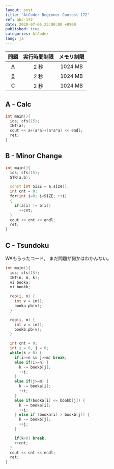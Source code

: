 ```yaml
---
layout: post
title: "AtCoder Beginner Contest 172"
ref: abc-172
date: 2020-07-05 23:00:00 +0900
published: true
categories: AtCoder
lang: ja
---
```


| 問題 | 実行時間制限 | メモリ制限 |
|:-:|:-:|:-:|
|[A](#A)|2 秒|1024 MB|
|[B](#B)|2 秒|1024 MB|
|C|2 秒|1024 MB|

<div class="divider"></div>

## A - Calc <a id="A"></a>
```cpp
int main(){
  ios; cfs(15);
  INT(a);
  cout << a+(a*a)+(a*a*a) << endl;
  ret;
}
```

## B - Minor Change <a id="B"></a>
```cpp
int main(){
  ios; cfs(15);
  STR(a,b);

  const int SIZE = a.size();
  int cnt = 0;
  for(int i=0; i<SIZE; ++i) 
  {
    if(a[i] != b[i])
      ++cnt;
  }
  cout << cnt << endl;
  ret;
}
```

## C - Tsundoku

WAもらったコード。
まだ問題が何かはわかんない。

```cpp
int main(){
  ios; cfs(15);
  INT(n, m, k);
  vi booka;
  vi bookb;

  rep(i, n) {
    int v = in();
    booka.pb(v);
  }

  rep(i, m) {
    int v = in();
    bookb.pb(v);
  }

  int cnt = 0;
  int i = 0, j = 0;
  while(k > 0) {
    if(i>=n && j>=m) break;
    else if(i>=n) {
      k -= bookb[j];
      ++j;
    }
    else if(j>=m) {
      k -= booka[i];
      ++i;
    }
    else if(booka[i] <= bookb[j]) {
      k -= booka[i];
      ++i;
    } else if (booka[i] > bookb[j]) {
      k -= bookb[j];
      ++j;
    }

    if(k<0) break;
    ++cnt;
  }
  cout << cnt << endl;
  ret;
}
```
